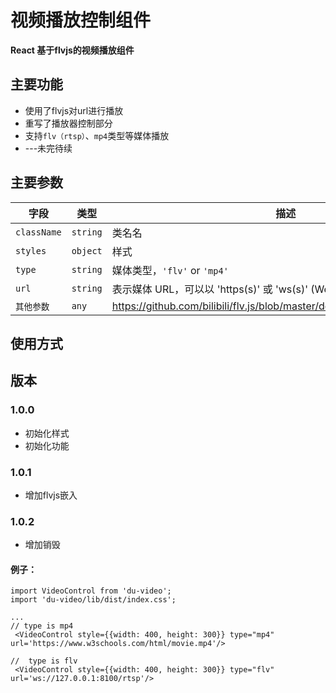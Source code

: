 # 视频播放控制组件

**React 基于flvjs的视频播放组件**

## 主要功能
- 使用了flvjs对url进行播放
- 重写了播放器控制部分
- 支持`flv（rtsp）`、`mp4`类型等媒体播放
- ---未完待续

## 主要参数



| 字段        | 类型     | 描述                                                                          |
| ----------- | -------- | ----------------------------------------------------------------------------- |
| `className` | `string` | 类名名                                                                        |
| `styles`    | `object` | 样式                                                                          |
| `type`      | `string` | 媒体类型，`'flv'` or `'mp4'`                                                  |
| `url`       | `string` | 表示媒体 URL，可以以 'https(s)' 或 'ws(s)' (WebSocket) 开头                   |
| `其他参数`  | `any`    | <https://github.com/bilibili/flv.js/blob/master/docs/api.md#flvjsissupported> |


## 使用方式

## 版本
### 1.0.0
  - 初始化样式
  - 初始化功能
### 1.0.1
  - 增加flvjs嵌入
### 1.0.2
  - 增加销毁

#### 例子：

```tsx
import VideoControl from 'du-video';
import 'du-video/lib/dist/index.css';

...
// type is mp4
 <VideoControl style={{width: 400, height: 300}} type="mp4" url='https://www.w3schools.com/html/movie.mp4'/>

//  type is flv
 <VideoControl style={{width: 400, height: 300}} type="flv" url='ws://127.0.0.1:8100/rtsp'/>
```